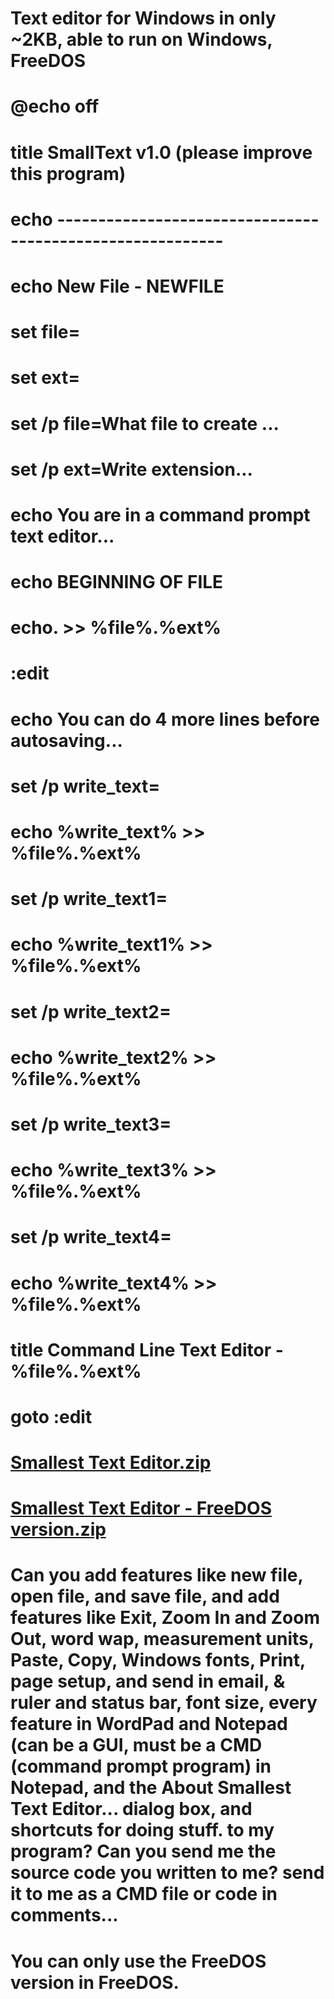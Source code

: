 
# Text editor for Windows in only ~2KB, able to run on Windows, FreeDOS
# 
# @echo off
# title SmallText v1.0 (please improve this program)
# echo ----------------------------------------------------------
# echo New File - NEWFILE
# set file=
# set ext=
# set /p file=What file to create ...
# set /p ext=Write extension... 
# echo You are in a command prompt text editor...
# echo BEGINNING OF FILE
# echo. >> %file%.%ext%
# :edit
# echo You can do 4 more lines before autosaving...
# set /p write_text=
# echo %write_text% >> %file%.%ext%
# set /p write_text1=
# echo %write_text1% >> %file%.%ext%
# set /p write_text2=
# echo %write_text2% >> %file%.%ext%
# set /p write_text3=
# echo %write_text3% >> %file%.%ext%
# 
# set /p write_text4=
# echo %write_text4% >> %file%.%ext%
# title Command Line Text Editor - %file%.%ext%
# goto :edit
# [Smallest Text Editor.zip](https://github.com/IAW9927/smalltext/files/6950703/Smallest.Text.Editor.zip)
# [Smallest Text Editor - FreeDOS version.zip](https://github.com/IAW9927/smalltext/files/6950710/Smallest.Text.Editor.-.MS-DOS.version.zip)
# Can you add features like new file, open file, and save file, and add features like Exit, Zoom In and Zoom Out, word wap, measurement units, Paste, Copy, Windows fonts, Print, page setup, and send in email, & ruler and status bar, font size, every feature in WordPad and Notepad (can be a GUI, must be a CMD (command prompt program) in Notepad, and the About Smallest Text Editor... dialog box, and shortcuts for doing stuff. to my program? Can you send me the source code you written to me? send it to me as a CMD file or code in comments...
# You can only use the FreeDOS version in FreeDOS.
